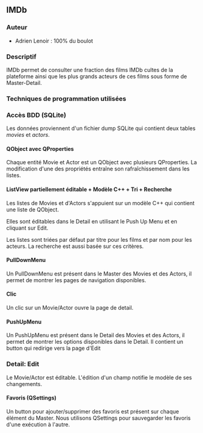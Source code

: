 ## IMDb

### Auteur

- Adrien Lenoir : 100% du boulot

### Descriptif

IMDb permet de consulter une fraction des films IMDb cultes de la plateforme ainsi que les plus grands acteurs de ces films sous forme de Master-Detail.

### Techniques de programmation utilisées

### Accès BDD (SQLite)

Les données proviennent d'un fichier dump SQLite qui contient deux tables *movies* et *actors*.

#### QObject avec QProperties

Chaque entité Movie et Actor est un QObject avec plusieurs QProperties. La modification d'une des propriétés entraîne son rafraîchissement dans les listes.

#### ListView partiellement éditable + Modèle C++ + Tri + Recherche

Les listes de Movies et d'Actors s'appuient sur un modèle C++ qui contient une liste de QObject. 

Elles sont éditables dans le Detail en utilisant le Push Up Menu et en cliquant sur Edit.

Les listes sont triées par défaut par titre pour les films et par nom pour les acteurs. La recherche est aussi basée sur ces critères.

#### PullDownMenu

Un PullDownMenu est présent dans le Master des Movies et des Actors, il permet de montrer les pages de navigation disponibles.

#### Clic

Un clic sur un Movie/Actor ouvre la page de detail.

#### PushUpMenu

Un PushUpMenu est présent dans le Detail des Movies et des Actors, il permet de montrer les options disponibles dans le Detail. Il contient un button qui redirige vers la page d'Edit

### Detail: Edit

Le Movie/Actor est éditable. L'édition d'un champ notifie le modèle de ses changements.

#### Favoris (QSettings)

Un button pour ajouter/supprimer des favoris est présent sur chaque élément du Master. Nous utilisons QSettings pour sauvegarder les favoris d'une exécution à l'autre.
